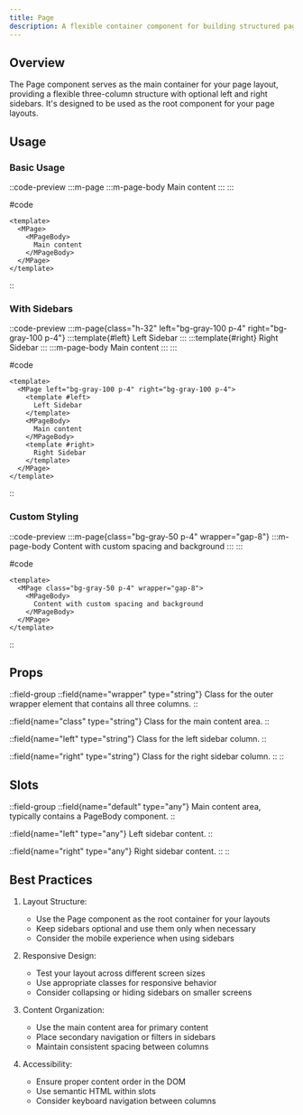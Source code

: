 ```yaml
---
title: Page
description: A flexible container component for building structured page layouts with optional sidebars.
---
```


## Overview

The Page component serves as the main container for your page layout, providing a flexible three-column structure with optional left and right sidebars. It's designed to be used as the root component for your page layouts.

## Usage

### Basic Usage

::code-preview
:::m-page
  :::m-page-body
    Main content
  :::
:::

#code
```vue
<template>
  <MPage>
    <MPageBody>
      Main content
    </MPageBody>
  </MPage>
</template>
```
::

### With Sidebars

::code-preview
:::m-page{class="h-32" left="bg-gray-100 p-4" right="bg-gray-100 p-4"}
  :::template{#left}
    Left Sidebar
  :::
  :::template{#right}
    Right Sidebar
  :::
  :::m-page-body
    Main content
  :::
:::

#code
```vue
<template>
  <MPage left="bg-gray-100 p-4" right="bg-gray-100 p-4">
    <template #left>
      Left Sidebar
    </template>
    <MPageBody>
      Main content
    </MPageBody>
    <template #right>
      Right Sidebar
    </template>
  </MPage>
</template>
```
::

### Custom Styling

::code-preview
:::m-page{class="bg-gray-50 p-4" wrapper="gap-8"}
  :::m-page-body
    Content with custom spacing and background
  :::
:::

#code
```vue
<template>
  <MPage class="bg-gray-50 p-4" wrapper="gap-8">
    <MPageBody>
      Content with custom spacing and background
    </MPageBody>
  </MPage>
</template>
```
::

## Props

::field-group
  ::field{name="wrapper" type="string"}
  Class for the outer wrapper element that contains all three columns.
  ::

  ::field{name="class" type="string"}
  Class for the main content area.
  ::

  ::field{name="left" type="string"}
  Class for the left sidebar column.
  ::

  ::field{name="right" type="string"}
  Class for the right sidebar column.
  ::
::

## Slots

::field-group
  ::field{name="default" type="any"}
  Main content area, typically contains a PageBody component.
  ::

  ::field{name="left" type="any"}
  Left sidebar content.
  ::

  ::field{name="right" type="any"}
  Right sidebar content.
  ::
::

## Best Practices

1. Layout Structure:
   - Use the Page component as the root container for your layouts
   - Keep sidebars optional and use them only when necessary
   - Consider the mobile experience when using sidebars

2. Responsive Design:
   - Test your layout across different screen sizes
   - Use appropriate classes for responsive behavior
   - Consider collapsing or hiding sidebars on smaller screens

3. Content Organization:
   - Use the main content area for primary content
   - Place secondary navigation or filters in sidebars
   - Maintain consistent spacing between columns

4. Accessibility:
   - Ensure proper content order in the DOM
   - Use semantic HTML within slots
   - Consider keyboard navigation between columns 
